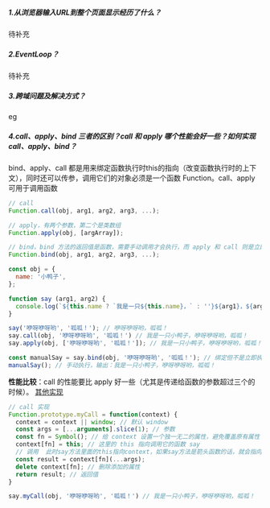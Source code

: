 ##### 1.从浏览器输入URL到整个页面显示经历了什么？
待补充
##### 2.EventLoop？
待补充
##### 3.跨域问题及解决方式？
eg
##### 4.call、apply、bind 三者的区别？call 和 apply 哪个性能会好一些？如何实现 call、apply、bind？
bind、apply、call 都是用来绑定函数执行时this的指向（改变函数执行时的上下文），同时还可以传参，调用它们的对象必须是一个函数 Function。call、apply可用于调用函数
```javascript
// call  
Function.call(obj, arg1, arg2, arg3, ...);

// apply，有两个参数，第二个是类数组
Function.apply(obj, [argArray]);

// bind，bind 方法的返回值是函数，需要手动调用才会执行，而 apply 和 call 则是立即调用
Function.bind(obj, arg1, arg2, arg3, ...);
```
```javascript
const obj = {
  name: '小鸭子',
};

function say (arg1, arg2) {
  console.log(`${this.name ? `我是一只${this.name}，` : ''}${arg1}，${arg2}`);
}

say('咿呀咿呀哟', '呱呱！'); // 咿呀咿呀哟，呱呱！
say.call(obj, '咿呀咿呀哟', '呱呱！') // 我是一只小鸭子，咿呀咿呀哟，呱呱！
say.apply(obj, ['咿呀咿呀哟', '呱呱！']); // 我是一只小鸭子，咿呀咿呀哟，呱呱！

const manualSay = say.bind(obj, '咿呀咿呀哟', '呱呱！'); // 绑定但不是立即执行
manualSay(); // 手动执行，输出：我是一只小鸭子，咿呀咿呀哟，呱呱！
```
__性能比较__：call 的性能要比 apply 好一些（尤其是传递给函数的参数超过三个的时候）。  [其他实现](https://leetoffer.com/question/608fbbb4a8cba06305b045f8)
```javascript
// call 实现
Function.prototype.myCall = function(context) {
  context = context || window; // 默认 window
  const args = [...arguments].slice(1); // 参数
  const fn = Symbol(); // 给 context 设置一个独一无二的属性，避免覆盖原有属性
  context[fn] = this; // 这里的 this 指向调用它的函数 say
  // 调用  此时say方法里面的this指向context，如果say方法是箭头函数的话，就会指向window，亲测
  const result = context[fn](...args);
  delete context[fn]; // 删除添加的属性
  return result; // 返回值
}

say.myCall(obj, '咿呀咿呀哟', '呱呱！') // 我是一只小鸭子，咿呀咿呀哟，呱呱！
```
